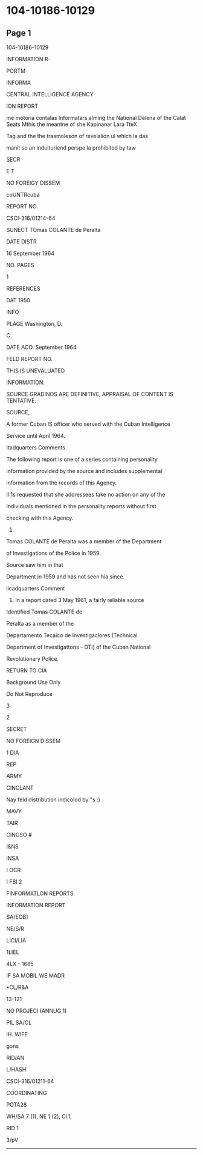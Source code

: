 # 104-10186-10129

## Page 1

104-10186-10129

INFORMATION R-

PORTM

INFORMA

CENTRAL INTELLIGENCE AGENCY

ION REPORT

me motoria contalas Informatars alming the National Delena of the Calat Seats Mthis the meantne of she Kapinanar Lara TteX

Tag and the the trasmoleson of revelalion ul which la das

manit so an indulturiend perspe la prohibited by taw

SECR

E T

NO FOREIGY DISSEM

coUNTRcuba

REPORT NO.

CSCI-316/01214-64

SUNECT TOmas COLANTE de Peralta

DATE DISTR

16 September 1964

NO. PAGES

1

REFERENCES

DAT 1950

INFO

PLAGE Washington, D.

C.

DATE ACO. September 1964

FELD REPORT NO.

THIS IS UNEVALUATED

INFORMATION.

SOURCE GRADINOS ARE DEFINITIVE, APPRAISAL OF CONTENT IS TENTATIVE.

SOURCE,

A former Cuban IS officer who served with the Cuban Intelligence

Service until April 1964.

Itadquarters Comments

The following report is one of a series containing personality

information provided by the source and includes supplemental

information from the records of this Agency.

Il 1s requested that she addressees take no action on any of the

Individuals mentioned in the personality reports without first

checking with this Agency.

1.

Tomas COLANTE de Peralta was a member of the Department

of Investigations of the Police in 1959.

Source saw him in that

Department in 1959 and has not seen hia since.

licadquarters Comment

1. In a report dated 3 May 1961, a fairly reliable source

Identified Tomas COLANTE de

Peralta as a member of the

Departamento Tecaico de Investigaclores (Technical

Department of Investigattons - DTI) of the Cuban National

Revolutionary Police.

RETURN TO CIA

Background Use Only

Do Not Reproduce

3

2

SECRET

NO FOREIGN DISSEM

1 DIA

REP

ARMY

CINCLANT

Nay feld distribution indicolod by "s :)

MAVY

TAIR

CINCSO #

I&NS

INSA

I OCR

I FBI 2

FINFORMATLON REPORTS

INFORMATION REPORT

SA/EOB]

NE/S/R

LICI/LIA

1LIEL

4LX - 1685

IF SA MOBIL WE MADR

•CL/R&A

13-121

NO PROJECI (ANNUG 1)

PIL SA/CL

IH. WIFE

gons

RID/AN

L/HASH

CSCI-316/01211-64

COORDINATING

POTA28

WH/SA 7 (1), NE 1 (2), CI.1,

RID 1

3/pV

---

